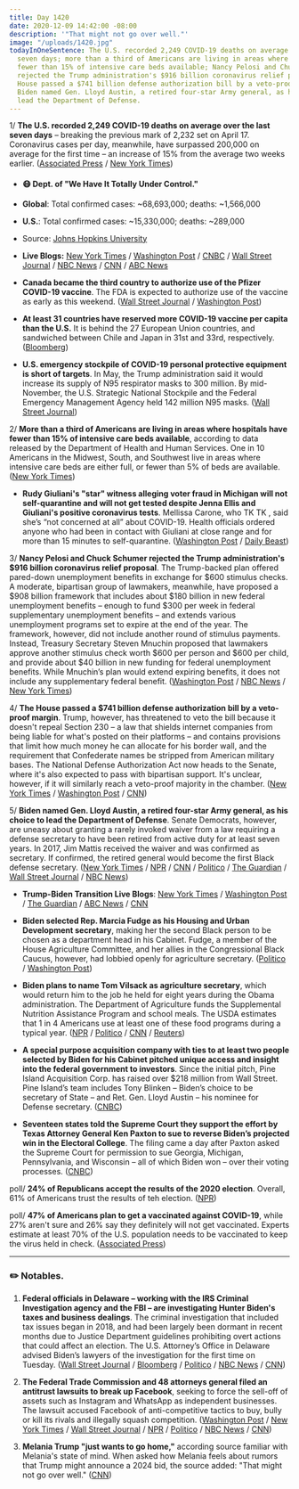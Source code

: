 ```yaml
---
title: Day 1420
date: 2020-12-09 14:42:00 -08:00
description: '"That might not go over well."'
image: "/uploads/1420.jpg"
todayInOneSentence: The U.S. recorded 2,249 COVID-19 deaths on average over the last
  seven days; more than a third of Americans are living in areas where hospitals have
  fewer than 15% of intensive care beds available; Nancy Pelosi and Chuck Schumer
  rejected the Trump administration's $916 billion coronavirus relief proposal; the
  House passed a $741 billion defense authorization bill by a veto-proof margin; and
  Biden named Gen. Lloyd Austin, a retired four-star Army general, as his choice to
  lead the Department of Defense.
---
```


1/ **The U.S. recorded 2,249 COVID-19 deaths on average over the last seven days** – breaking the previous mark of 2,232 set on April 17. Coronavirus cases per day, meanwhile, have surpassed 200,000 on average for the first time – an increase of 15% from the average two weeks earlier. ([Associated Press](https://apnews.com/article/us-coronavirus-deaths-hit-record-levels-9ce64924281ff1058fbf391407c8ba50) / [New York Times](https://www.nytimes.com/live/2020/12/07/world/covid-19-coronavirus/the-us-has-recorded-its-most-covid-19-deaths-in-a-week))

* #### 😷 Dept. of "We Have It Totally Under Control."

* **Global**: Total confirmed cases: \~68,693,000; deaths: \~1,566,000

* **U.S.**: Total confirmed cases: \~15,330,000; deaths: \~289,000

* Source: [Johns Hopkins University](https://coronavirus.jhu.edu/map.html)

* **Live Blogs:** [New York Times](https://www.nytimes.com/live/2020/12/09/world/covid-19-coronavirus?type=styln-live-updates&label=virus&index=1&action=click&module=Spotlight&pgtype=Homepage) / [Washington Post](https://www.washingtonpost.com/nation/2020/12/09/coronavirus-covid-live-updates-us/) / [CNBC](https://www.cnbc.com/2020/12/09/coronavirus-live-updates.html) / [Wall Street Journal](https://www.wsj.com/livecoverage/latest-updates/covid?mod=hp_theme_coronavirus-ribbon) / [NBC News](https://www.nbcnews.com/news/us-news/live-blog/2020-12-9-covid-live-updates-vaccine-news-n1250505) / [CNN](https://www.cnn.com/world/live-news/coronavirus-pandemic-12-09-20-intl/index.html) / [ABC News](https://abcnews.go.com/Health/live-updates/coronavirus/?id=74578775)

* **Canada became the third country to authorize use of the Pfizer COVID-19 vaccine**. The FDA is expected to authorize use of the vaccine as early as this weekend. ([Wall Street Journal](https://www.wsj.com/articles/canada-authorizes-covid-19-vaccine-from-pfizer-and-biontech-11607531030) / [Washington Post](https://www.washingtonpost.com/nation/2020/12/09/coronavirus-covid-live-updates-us/))

* **At least 31 countries have reserved more COVID-19 vaccine per capita than the U.S.** It is behind the 27 European Union countries, and sandwiched between Chile and Japan in 31st and 33rd, respectively. ([Bloomberg](https://www.bloomberg.com/news/articles/2020-12-09/which-countries-have-reserved-the-most-covid-19-vaccines-u-s-is-32nd-on-list?srnd=premium&sref=MIBMEEoj))

* **U.S. emergency stockpile of COVID-19 personal protective equipment is short of targets**. In May, the Trump administration said it would increase its supply of N95 respirator masks to 300 million. By mid-November, the U.S. Strategic National Stockpile and the Federal Emergency Management Agency held 142 million N95 masks. ([Wall Street Journal](https://www.wsj.com/articles/u-s-supplies-of-covid-19-ppe-fall-short-of-targets-11607509800?mod=hp_lead_pos2))

2/ **More than a third of Americans are living in areas where hospitals have fewer than 15% of intensive care beds available**, according to data released by the Department of Health and Human Services. One in 10 Americans in the Midwest, South, and Southwest live in areas where intensive care beds are either full, or fewer than 5% of beds are available. ([New York Times](https://www.nytimes.com/interactive/2020/12/09/us/covid-hospitals-icu-capacity.html))

* **Rudy Giuliani's "star" witness alleging voter fraud in Michigan will not self-quarantine and will not get tested despite Jenna Ellis and Giuliani's positive coronavirus tests**. Mellissa Carone, who TK TK , said she’s “not concerned at all” about COVID-19. Health officials ordered anyone who had been in contact with Giuliani at close range and for more than 15 minutes to self-quarantine. ([Washington Post](https://www.washingtonpost.com/investigations/mellissa-carone-covid-rudy-giuliani/2020/12/08/f9d40afc-3981-11eb-bc68-96af0daae728_story.html) / [Daily Beast](https://www.thedailybeast.com/mellissa-carone-swears-she-wasnt-drunk-during-bizarro-rudy-giuliani-hearing))

3/ **Nancy Pelosi and Chuck Schumer rejected the Trump administration's $916 billion coronavirus relief proposal**. The Trump-backed plan offered pared-down unemployment benefits in exchange for $600 stimulus checks. A moderate, bipartisan group of lawmakers, meanwhile, have proposed a $908 billion framework that includes about $180 billion in new federal unemployment benefits – enough to fund $300 per week in federal supplementary unemployment benefits – and extends various unemployment programs set to expire at the end of the year. The framework, however, did not include another round of stimulus payments. Instead, Treasury Secretary Steven Mnuchin proposed that lawmakers approve another stimulus check worth $600 per person and $600 per child, and provide about $40 billion in new funding for federal unemployment benefits. While Mnuchin’s plan would extend expiring benefits, it does not include any supplementary federal benefit. ([Washington Post](https://www.washingtonpost.com/us-policy/2020/12/08/stimulus-checks-economic-relief-package/) / [NBC News](https://www.nbcnews.com/politics/congress/pelosi-schumer-blast-916b-white-house-coronavirus-relief-proposal-n1250515) / [New York Times](https://www.nytimes.com/2020/12/08/us/politics/congress-coronavirus-stimulus.html))

4/ **The House passed a $741 billion defense authorization bill by a veto-proof margin**. Trump, however, has threatened to veto the bill because it doesn't repeal Section 230 – a law that shields internet companies from being liable for what's posted on their platforms – and contains provisions that limit how much money he can allocate for his border wall, and the requirement that Confederate names be stripped from American military bases. The National Defense Authorization Act now heads to the Senate, where it's also expected to pass with bipartisan support. It's unclear, however, if it will similarly reach a veto-proof majority in the chamber. ([New York Times](https://www.nytimes.com/2020/12/08/us/politics/house-military-bill-confederate-base-names-trump.html) / [Washington Post](https://www.washingtonpost.com/national-security/house-votes-defense-bill-ndaa-trump-veto/2020/12/07/b872dd72-38c3-11eb-9276-ae0ca72729be_story.html) / [CNN](https://www.cnn.com/2020/12/08/politics/defense-bill-house-vote-trump-veto-threat/index.html))

5/ **Biden named Gen. Lloyd Austin, a retired four-star Army general, as his choice to lead the Department of Defense**. Senate Democrats, however, are uneasy about granting a rarely invoked waiver from a law requiring a defense secretary to have been retired from active duty for at least seven years. In 2017, Jim Mattis received the waiver and was confirmed as secretary. If confirmed, the retired general would become the first Black defense secretary. ([New York Times](https://www.nytimes.com/live/2020/12/09/us/joe-biden-donald-trump/biden-formally-names-a-retired-general-to-be-the-first-black-secretary-of-defense) / [NPR](https://www.npr.org/sections/biden-transition-updates/2020/12/08/944231676/bidens-defense-pick-raises-concerns-over-civilian-control-of-the-military) / [CNN](https://www.cnn.com/2020/12/08/politics/democratic-pushback-biden-cabinet-pick/) / [Politico](https://www.politico.com/news/2020/12/07/lloyd-austin-biden-secretary-defense-frontrunner-contender-443479) / [The Guardian](https://www.theguardian.com/us-news/2020/dec/09/lloyd-austin-joe-biden-defense-secretary-nomination) / [Wall Street Journal](https://www.wsj.com/articles/biden-to-introduce-lloyd-austin-as-defense-chief-rekindling-civilian-military-debate-11607531725) / [NBC News](https://www.nbcnews.com/politics/congress/biden-tests-congress-desire-norms-versus-history-making-pentagon-pick-n1250452))

* **Trump-Biden Transition Live Blogs**: [New York Times](https://www.nytimes.com/live/2020/12/09/us/joe-biden-donald-trump?type=styln-live-updates&label=presidential%20transition&index=0&action=click&module=Spotlight&pgtype=Homepage) / [Washington Post](https://www.washingtonpost.com/politics/2020/12/09/joe-biden-trump-transition-live-updates/) / [The Guardian](https://www.theguardian.com/us-news/live/2020/dec/09/joe-biden-doanld-trump-coronavirus-covid-19-vaccine-us-election-live-updates) / [ABC News](https://abcnews.go.com/Politics/live-updates/2020-election-results-transition/?id=74573672) / [CNN](https://www.cnn.com/politics/live-news/biden-trump-us-election-news-12-09-20/index.html)

* **Biden ­selected Rep. Marcia Fudge as his Housing and Urban Development secretary**, making her the second Black person to be chosen as a department head in his Cabinet. Fudge, a member of the House Agriculture Committee, and her allies in the Congressional Black Caucus, however, had lobbied openly for agriculture secretary. ([Politico](https://www.politico.com/news/2020/12/08/biden-to-tap-marcia-fudge-to-lead-housing-agency-443767) / [Washington Post](https://www.washingtonpost.com/politics/biden-cabinet-fudge-vilsack/2020/12/08/e54b7ca8-3979-11eb-98c4-25dc9f4987e8_story.html))

* **Biden plans to name Tom Vilsack as agriculture secretary**, which would return him to the job he held for eight years during the Obama administration. The Department of Agriculture funds the Supplemental Nutrition Assistance Program and school meals. The USDA estimates that 1 in 4 Americans use at least one of these food programs during a typical year. ([NPR](https://www.npr.org/sections/biden-transition-updates/2020/12/09/944434278/biden-plans-to-bring-vilsack-back-to-usda-despite-criticism-from-reformers) / [Politico](https://www.politico.com/news/2020/12/08/tom-vilsak-agriculture-secretary-biden-443825) / [CNN](https://www.cnn.com/2020/12/08/politics/tom-vilsack-agriculture-secretary/index.html) / [Reuters](https://www.reuters.com/article/usa-biden-usda-vilsack-idUSKBN28J235))

* **A special purpose acquisition company with ties to at least two people selected by Biden for his Cabinet pitched unique access and insight into the federal government to investors**.  Since the initial pitch, Pine Island Acquisition Corp. has raised over $218 million from Wall Street. Pine Island’s team includes Tony Blinken – Biden’s choice to be secretary of State – and Ret. Gen. Lloyd Austin – his nominee for Defense secretary. ([CNBC](https://www.cnbc.com/2020/12/09/spac-with-ties-to-biden-cabinet-picks-sees-surge-in-wall-street-support.html))

* **Seventeen states told the Supreme Court they support the effort by Texas Attorney General Ken Paxton to sue to reverse Biden’s projected win in the Electoral College**. The filing came a day after Paxton asked the Supreme Court for permission to sue Georgia, Michigan, Pennsylvania, and Wisconsin – all of which Biden won – over their voting processes. ([CNBC](https://www.cnbc.com/2020/12/09/states-tell-supreme-court-they-support-texas-bid-to-reverse-biden-win.html))

poll/ **24% of Republicans accept the results of the 2020 election**. Overall, 61% of Americans trust the results of teh election. ([NPR](https://www.npr.org/2020/12/09/944385798/poll-just-a-quarter-of-republicans-accept-election-outcome))

poll/ **47% of Americans plan to get a vaccinated against COVID-19**, while 27% aren't sure and 26% say they definitely will not get vaccinated. Experts estimate at least 70% of the U.S. population needs to be vaccinated to keep the virus held in check. ([Associated Press](https://apnews.com/article/ap-norc-poll-us-half-want-vaccine-shots-4d98dbfc0a64d60d52ac84c3065dac55))

---

### ✏️ Notables.

1. **Federal officials in Delaware – working with the IRS Criminal Investigation agency and the FBI – are investigating Hunter Biden's taxes and business dealings**. The criminal investigation that included tax issues began in 2018, and had been largely been dormant in recent months due to Justice Department guidelines prohibiting overt actions that could affect an election. The U.S. Attorney’s Office in Delaware advised Biden’s lawyers of the investigation for the first time on Tuesday. ([Wall Street Journal](https://www.wsj.com/articles/hunter-biden-says-u-s-attorney-s-office-investigating-my-tax-affairs-11607548376) / [Bloomberg](https://www.bloomberg.com/news/articles/2020-12-09/hunter-biden-says-u-s-attorney-is-investigating-his-tax-affairs-kihwhyeh?sref=MIBMEEoj) / [Politico](https://www.politico.com/news/2020/12/09/hunter-biden-says-us-attorney-is-investigating-his-tax-affairs-443986) / [NBC News](https://www.nbcnews.com/politics/politics-news/hunter-biden-president-elect-s-son-says-delaware-ag-probing-n1250607) / [CNN](https://www.cnn.com/2020/12/09/politics/hunter-biden-tax-investigtation/index.html))

2. **The Federal Trade Commission and 48 attorneys general filed an antitrust lawsuits to break up Facebook**, seeking to force the sell-off of assets such as Instagram and WhatsApp as independent businesses. The lawsuit accused Facebook of anti-competitive tactics to buy, bully or kill its rivals and illegally squash competition.
   \([Washington Post](https://www.washingtonpost.com/technology/2020/12/09/facebook-antitrust-lawsuit/) / [New York Times](https://www.nytimes.com/2020/12/09/technology/facebook-antitrust-monopoly.html) / [Wall Street Journal](https://www.wsj.com/articles/facebook-hit-with-antitrust-lawsuit-by-federal-trade-commission-state-attorneys-general-11607543139) /  [NPR](https://www.npr.org/2020/12/09/944073889/48-attorneys-general-sue-facebook-alleging-illegal-power-grabs-to-neutralize-riv) / [Politico](https://www.politico.com/news/2020/12/09/states-ftc-suing-facebook-for-alleged-antitrust-abuses-443957) / [NBC News](https://www.nbcnews.com/tech/tech-news/u-s-government-calls-breakup-facebook-n1250588) / [CNN](https://www.cnn.com/2020/12/09/tech/facebook-antitrust-lawsuit-ftc-attorney-generals/index.html))

3. **Melania Trump "just wants to go home,"** according source familiar with Melania's state of mind. When asked how Melania feels about rumors that Trump might announce a 2024 bid, the source added: "That might not go over well." ([CNN](https://www.cnn.com/2020/12/09/politics/melania-trump-future/))